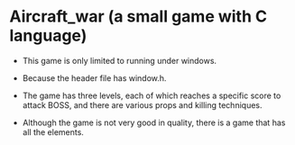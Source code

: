 # Aircraft_war (a small game with C language)


- This game is only limited to running under windows.

- Because the header file has window.h.
- The game has three levels, each of which reaches a specific score to attack BOSS, and there are various props and killing techniques.
- Although the game is not very good in quality, there is a game that has all the elements.
